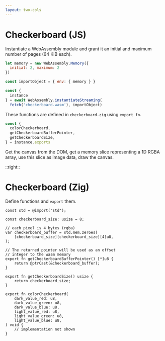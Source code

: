 ```yaml
---
layout: two-cols
---
```

# Checkerboard (JS)

<Transform scale="0.75">

Instantiate a WebAssembly module and grant it an initial and maximum number of <Anchor href="https://developer.mozilla.org/en-US/docs/WebAssembly/JavaScript_interface/Memory/" text="WebAssembly.Memory" /> pages (64 KiB each).

```js
let memory = new WebAssembly.Memory({
  initial: 2, maximum: 2
})

const importObject = { env: { memory } }

const {
  instance
} = await WebAssembly.instantiateStreaming(
  fetch('checkerboard.wasm'), importObject)
```

These functions are defined in `checkerboard.zig` using `export fn`.

```js
const {
  colorCheckerboard,
  getCheckerboardBufferPointer,
  getCheckerboardSize,
} = instance.exports
```

Get the canvas from the DOM, get a memory slice representing a 1D RGBA array, use this slice as image data, draw the canvas.
</Transform>

::right::

# Checkerboard (Zig)

<Transform scale="0.75">

Define functions and `export` them.

```zig
const std = @import("std");

const checkerboard_size: usize = 8;

// each pixel is 4 bytes (rgba)
var checkerboard_buffer = std.mem.zeroes(
    [checkerboard_size][checkerboard_size][4]u8,
);

// The returned pointer will be used as an offset
// integer to the wasm memory
export fn getCheckerboardBufferPointer() [*]u8 {
    return @ptrCast(&checkerboard_buffer);
}

export fn getCheckerboardSize() usize {
    return checkerboard_size;
}

export fn colorCheckerboard(
    dark_value_red: u8,
    dark_value_green: u8,
    dark_value_blue: u8,
    light_value_red: u8,
    light_value_green: u8,
    light_value_blue: u8,
) void {
    // implementation not shown
}
```
</Transform>

